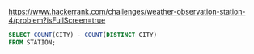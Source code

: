 https://www.hackerrank.com/challenges/weather-observation-station-4/problem?isFullScreen=true

```SQL
SELECT COUNT(CITY) - COUNT(DISTINCT CITY)
FROM STATION;
```